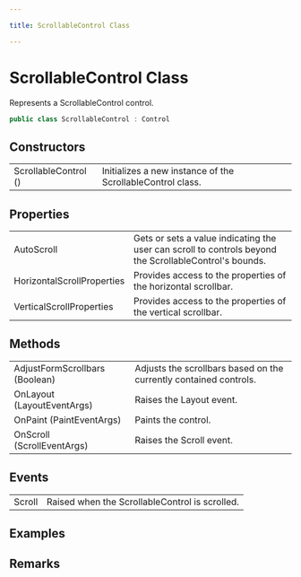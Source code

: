 ```yaml
---

title: ScrollableControl Class

---
```


# ScrollableControl Class

Represents a ScrollableControl control.

```csharp
public class ScrollableControl : Control 
```

## Constructors

<table>
<tr><td>ScrollableControl ()</td><td>Initializes a new instance of the ScrollableControl class.</td></tr>
</table>

## Properties

<table>
<tr><td>AutoScroll</td><td>Gets or sets a value indicating the user can scroll to controls beyond the ScrollableControl's bounds.</td></tr>
<tr><td>HorizontalScrollProperties</td><td>Provides access to the properties of the horizontal scrollbar.</td></tr>
<tr><td>VerticalScrollProperties</td><td>Provides access to the properties of the vertical scrollbar.</td></tr>
</table>

## Methods

<table>
<tr><td>AdjustFormScrollbars (Boolean)</td><td>Adjusts the scrollbars based on the currently contained controls.</td></tr>
<tr><td>OnLayout (LayoutEventArgs)</td><td>Raises the Layout event.</td></tr>
<tr><td>OnPaint (PaintEventArgs)</td><td>Paints the control.</td></tr>
<tr><td>OnScroll (ScrollEventArgs)</td><td>Raises the Scroll event.</td></tr>
</table>

## Events

<table>
<tr><td>Scroll</td><td>Raised when the ScrollableControl is scrolled.</td></tr>
</table>

<!-- Only change content below this line, anything above this line will be lost when regenerated. -->

## Examples

## Remarks

